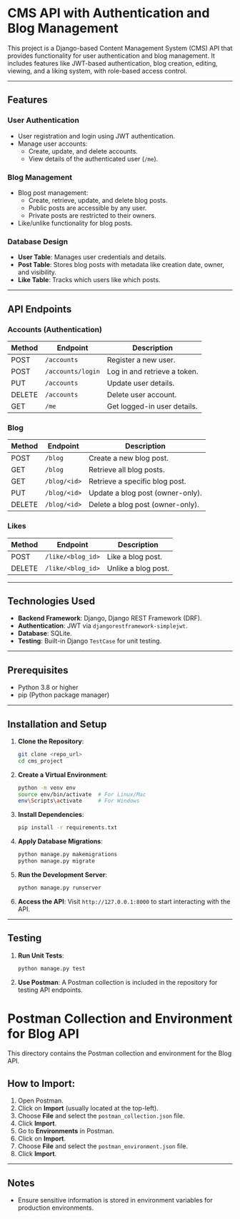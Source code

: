# CMS API with Authentication and Blog Management

This project is a Django-based Content Management System (CMS) API that provides functionality for user authentication and blog management. It includes features like JWT-based authentication, blog creation, editing, viewing, and a liking system, with role-based access control.

---

## Features

### **User Authentication**
- User registration and login using JWT authentication.
- Manage user accounts:
  - Create, update, and delete accounts.
  - View details of the authenticated user (`/me`).

### **Blog Management**
- Blog post management:
  - Create, retrieve, update, and delete blog posts.
  - Public posts are accessible by any user.
  - Private posts are restricted to their owners.
- Like/unlike functionality for blog posts.

### **Database Design**
- **User Table**: Manages user credentials and details.
- **Post Table**: Stores blog posts with metadata like creation date, owner, and visibility.
- **Like Table**: Tracks which users like which posts.

---

## API Endpoints

### **Accounts (Authentication)**
| Method | Endpoint          | Description                 |
|--------|-------------------|-----------------------------|
| POST   | `/accounts`       | Register a new user.        |
| POST   | `/accounts/login` | Log in and retrieve a token.|
| PUT    | `/accounts`       | Update user details.        |
| DELETE | `/accounts`       | Delete user account.        |
| GET    | `/me`             | Get logged-in user details. |

### **Blog**
| Method | Endpoint            | Description                       |
|--------|---------------------|-----------------------------------|
| POST   | `/blog`             | Create a new blog post.           |
| GET    | `/blog`             | Retrieve all blog posts.          |
| GET    | `/blog/<id>`        | Retrieve a specific blog post.    |
| PUT    | `/blog/<id>`        | Update a blog post (owner-only).  |
| DELETE | `/blog/<id>`        | Delete a blog post (owner-only).  |

### **Likes**
| Method | Endpoint               | Description                      |
|--------|------------------------|----------------------------------|
| POST   | `/like/<blog_id>`      | Like a blog post.                |
| DELETE | `/like/<blog_id>`      | Unlike a blog post.              |

---

## Technologies Used
- **Backend Framework**: Django, Django REST Framework (DRF).
- **Authentication**: JWT via `djangorestframework-simplejwt`.
- **Database**: SQLite.
- **Testing**: Built-in Django `TestCase` for unit testing.

---

## Prerequisites
- Python 3.8 or higher
- pip (Python package manager)

---

## Installation and Setup

1. **Clone the Repository**:
   ```bash
   git clone <repo_url>
   cd cms_project

2. **Create a Virtual Environment**:
   ```bash
   python -m venv env
   source env/bin/activate  # For Linux/Mac
   env\Scripts\activate     # For Windows
   ```

3. **Install Dependencies**:
   ```bash
   pip install -r requirements.txt
   ```

4. **Apply Database Migrations**:
   ```bash
   python manage.py makemigrations
   python manage.py migrate
   ```

5. **Run the Development Server**:
   ```bash
   python manage.py runserver
   ```

6. **Access the API**:
   Visit `http://127.0.0.1:8000` to start interacting with the API.

---

## Testing
1. **Run Unit Tests**:
   ```bash
   python manage.py test
   ```

2. **Use Postman**:
   A Postman collection is included in the repository for testing API endpoints.

# Postman Collection and Environment for Blog API

This directory contains the Postman collection and environment for the Blog API.

## How to Import:

1.  Open Postman.
2.  Click on **Import** (usually located at the top-left).
3.  Choose **File** and select the `postman_collection.json` file.
4.  Click **Import**.
5.  Go to **Environments** in Postman.
6.  Click on **Import**.
7.  Choose **File** and select the `postman_environment.json` file.
8.  Click **Import**.

---

## Notes
- Ensure sensitive information is stored in environment variables for production environments.